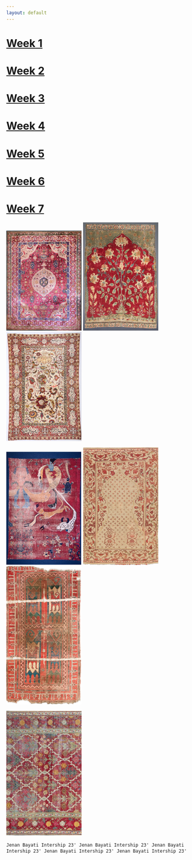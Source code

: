 ```yaml
---
layout: default
---
```


# [Week 1](./another-page.html)
# [Week 2](./another-page-2.html)
# [Week 3](./another-page-3.html)
# [Week 4](./another-page-4.html)
# [Week 5](./another-page-5.html)
# [Week 6](./another-page-6.html)
# [Week 7](./another-page-7.html)


<img src="/assets/Week-1.JPEG" text="week 1" width="200" lenght="470"> <img src="/assets/Week-2.JPEG" width="200" lenght="470"> <img src="/assets/Week-3.JPEG" width="200" lenght="470">

<img src="/assets/Week-4.JPEG" width="200" lenght="470"> <img src="/assets/Week-5.JPEG" width="200" lenght="470"> <img src="/assets/Week-6.JPEG" width="200" lenght="470">

<img src="/assets/Week-7.JPEG" width="200" lenght="470">


```
Jenan Bayati Intership 23' Jenan Bayati Intership 23' Jenan Bayati Intership 23' Jenan Bayati Intership 23' Jenan Bayati Intership 23'
```
